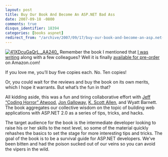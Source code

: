 ```yaml
---
layout: post
title: Buy Our Book And Become An ASP.NET Bad Ass
date: 2007-09-18 -0800
comments: true
disqus_identifier: 18394
categories: [books aspnet]
redirect_from: "/archive/2007/09/17/buy-our-book-and-become-an-asp.net-bad-ass.aspx/"
---
```


[![41XDcuGaQrL.\_AA240\_](https://haacked.com/images/haacked_com/WindowsLiveWriter/BuyOurBookAndBecomeAnASP.NETBadAss_12E22/41XDcuGaQrL._AA240_.jpg)](http://www.amazon.com/gp/product/098028581X?ie=UTF8&tag=youvebeenhaac-20&linkCode=as2&camp=1789&creative=9325&creativeASIN=098028581X "ASP.NET 2.0 Anthology")
Remember the book I mentioned that [I was
writing](https://haacked.com/archive/2006/11/19/Writing_A_Book.aspx "Writing a Book")
along with a few colleagues? Well it is finally [available for
pre-order](http://www.amazon.com/gp/product/098028581X?ie=UTF8&tag=youvebeenhaac-20&linkCode=as2&camp=1789&creative=9325&creativeASIN=098028581X "The ASP.NET 2.0 Anthology")
on Amazon.com!

If you love me, you’ll buy five copies each. No. Ten copies!

Or, you could wait for the reviews and buy the book on its own merits,
which I hope it warrants. But what’s the fun in that?

All kidding aside, this was a fun and tiring collaborative effort with
[Jeff “Coding Horror” Atwood](http://codinghorror.com/ "CodingHorror"),
[Jon Galloway](http://weblogs.asp.net/jgalloway/ "Jon Galloway"), [K.
Scott Allen](http://odetocode.com/blogs/scott/ "K. Scott Allen"), and
Wyatt Barnett. The book aggregates our collective wisdom on the topic of
building web applications with ASP.NET 2.0 as a series of tips, tricks,
and hacks.

The target audience for the book is the intermediate developer looking
to raise his or her skills to the next level, so some of the material
quickly rehashes the basics to set the stage for more interesting tips
and tricks. The goal of the book is to be a survival guide for ASP.NET
developers. We’ve been bitten and had the poison sucked out of our veins
so you can avoid the vipers in the wild.

